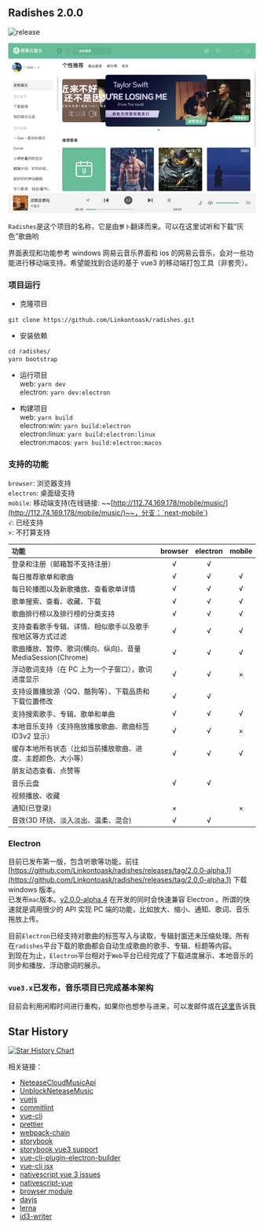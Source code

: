 ## Radishes 2.0.0

![release](https://github.com/Linkontoask/radishes/workflows/release/badge.svg)

<img src="./snapshots/home.jpg" />

`Radishes`是这个项目的名称，它是由`萝卜`翻译而来。可以在这里试听和下载“灰色”歌曲哟

界面表现和功能参考 windows 网易云音乐界面和 ios 的网易云音乐，会对一些功能进行移动端支持。希望能找到合适的基于 vue3 的移动端打包工具（非套壳）。

### 项目运行

- 克隆项目

`git clone https://github.com/Linkontoask/radishes.git`

- 安装依赖

```shell
cd radishes/
yarn bootstrap
```

- 运行项目  
  web: `yarn dev`  
  electron: `yarn dev:electron`

- 构建项目  
  web: `yarn build`  
  electron:win: `yarn build:electron`  
  electron:linux: `yarn build:electron:linux`  
  electron:macos: `yarn build:electron:macos`

### 支持的功能

`browser`: 浏览器支持  
`electron`: 桌面级支持  
`mobile`: 移动端支持(在线链接: ~~[http://112.74.169.178/mobile/music/](http://112.74.169.178/mobile/music/)~~，分支：`next-mobile`)  
`√`: 已经支持  
`×`: 不打算支持

| 功能                                                         | browser | electron | mobile |
| :----------------------------------------------------------- | :-----: | :------: | :----: |
| 登录和注册（邮箱暂不支持注册）                               |    √    |    √     |        |
| 每日推荐歌单和歌曲                                           |    √    |    √     |   √    |
| 每日轮播图以及新歌播放、查看歌单详情                         |    √    |    √     |   √    |
| 歌单搜索、查看、收藏、下载                                   |    √    |    √     |   √    |
| 歌曲排行榜以及排行榜的分类支持                               |    √    |    √     |   √    |
| 支持查看歌手专辑、详情、相似歌手以及歌手按地区等方式过滤     |    √    |    √     |   √    |
| 歌曲播放、暂停、歌词(横向、纵向)、音量 MediaSession(Chrome)  |    √    |    √     |   √    |
| 浮动歌词支持（在 PC 上为一个子窗口），歌词进度显示           |    √    |    √     |   ×    |
| 支持设置播放源（QQ、酷狗等）、下载品质和下载位置修改         |    √    |    √     |        |
| 支持搜索歌手、专辑、歌单和单曲                               |    √    |    √     |   √    |
| 本地音乐支持（支持拖放播放歌曲、歌曲标签 ID3v2 显示）        |    √    |    √     |   ×    |
| 缓存本地所有状态（比如当前播放歌曲、进度、主题颜色、大小等） |    √    |    √     |   √    |
| 朋友动态查看、点赞等                                         |         |          |        |
| 音乐云盘                                                     |    √    |    √     |        |
| 视频播放、收藏                                               |         |          |        |
| 通知(已登录)                                                 |    ×    |          |   ×    |
| 音效(3D 环绕、淡入淡出、温柔、混合)                          |    √    |    √     |        |

### Electron

目前已发布第一版，包含听歌等功能，前往 [https://github.com/Linkontoask/radishes/releases/tag/2.0.0-alpha.1](https://github.com/Linkontoask/radishes/releases/tag/2.0.0-alpha.1) 下载 windows 版本。  
已发布`mac`版本。[v2.0.0-alpha.4](https://github.com/Linkontoask/radishes/releases/tag/v2.0.0-alpha.4)
在开发的同时会快速兼容 Electron 。所谓的快速就是调用很少的 API 实现 PC 端的功能，比如放大、缩小、通知、歌词、音乐拖放上传。

目前`Electron`已经支持对歌曲的标签写入与读取，专辑封面还未压缩处理。所有在`radishes`平台下载的歌曲都会自动生成歌曲的歌手、专辑、标题等内容。  
到现在为止，`Electron`平台相对于`Web`平台已经完成了下载进度展示、本地音乐的同步和播放、浮动歌词的展示。

### `vue3.x`已发布，音乐项目已完成基本架构

目前会利用闲暇时间进行重构，如果你也想参与进来，可以发邮件或在[这里](https://github.com/Linkontoask/radishes/issues/6)告诉我

## Star History

[![Star History Chart](https://api.star-history.com/svg?repos=radishes-music/radishes&type=Date)](https://star-history.com/#radishes-music/radishes&Date)

相关链接：

- [NeteaseCloudMusicApi](https://github.com/Binaryify/NeteaseCloudMusicApi)
- [UnblockNeteaseMusic](https://github.com/nondanee/UnblockNeteaseMusic)
- [vuejs](https://v3.vuejs.org/)
- [commitlint](https://commitlint.js.org/#/)
- [vue-cli](https://cli.vuejs.org/zh/)
- [prettier](https://prettier.io/)
- [webpack-chain](https://github.com/neutrinojs/webpack-chain#getting-started)
- [storybook](https://github.com/storybookjs/storybook/tree/next/app/vue)
- [storybook vue3 support](https://github.com/storybookjs/storybook/issues/10654)
- [vue-cli-plugin-electron-builder](https://github.com/nklayman/vue-cli-plugin-electron-builder)
- [vue-cli jsx](https://github.com/vuejs/jsx-next/blob/dev/packages/babel-plugin-jsx/README-zh_CN.md)
- [nativescript vue 3 issues](https://github.com/nativescript-vue/nativescript-vue/issues/583)
- [nativescript-vue](https://github.com/nativescript-vue/nativescript-vue)
- [browser module](https://philipwalton.com/articles/deploying-es2015-code-in-production-today/)
- [dayjs](https://day.js.org/docs/zh-CN/installation/installation)
- [lerna](https://github.com/lerna/lerna)
- [id3-writer](https://github.com/egoroof/browser-id3-writer)
